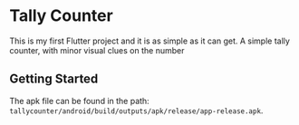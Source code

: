 # Tally Counter

This is my first Flutter project and it is as simple as it can get. 
A simple tally counter, with minor visual clues on the number
## Getting Started

The apk file can be found in the path: ```tallycounter/android/build/outputs/apk/release/app-release.apk```. 
